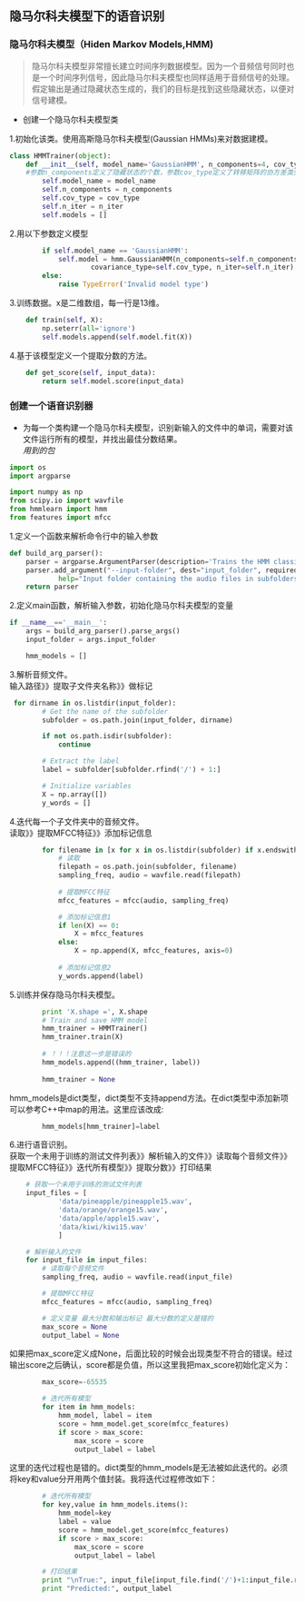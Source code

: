 ## 隐马尔科夫模型下的语音识别    

### 隐马尔科夫模型（Hiden Markov Models,HMM)
> 隐马尔科夫模型非常擅长建立时间序列数据模型。因为一个音频信号同时也是一个时间序列信号，因此隐马尔科夫模型也同样适用于音频信号的处理。假定输出是通过隐藏状态生成的，我们的目标是找到这些隐藏状态，以便对信号建模。
- 创建一个隐马尔科夫模型类      

1.初始化该类。使用高斯隐马尔科夫模型(Gaussian HMMs)来对数据建模。
```python
class HMMTrainer(object):
    def __init__(self, model_name='GaussianHMM', n_components=4, cov_type='diag', n_iter=1000):
    #参数n_components定义了隐藏状态的个数，参数cov_type定义了转移矩阵的协方差类型，参数n_iter定义了训练的迭代次数。
        self.model_name = model_name
        self.n_components = n_components
        self.cov_type = cov_type
        self.n_iter = n_iter
        self.models = []
```
2.用以下参数定义模型
```python
        if self.model_name == 'GaussianHMM':
            self.model = hmm.GaussianHMM(n_components=self.n_components, 
                    covariance_type=self.cov_type, n_iter=self.n_iter)
        else:
            raise TypeError('Invalid model type')
```
3.训练数据。x是二维数组，每一行是13维。
```python
    def train(self, X):
        np.seterr(all='ignore')
        self.models.append(self.model.fit(X))
```
4.基于该模型定义一个提取分数的方法。
```python
    def get_score(self, input_data):
        return self.model.score(input_data)
```

### 创建一个语音识别器   
- 为每一个类构建一个隐马尔科夫模型，识别新输入的文件中的单词，需要对该文件运行所有的模型，并找出最佳分数结果。   
*用到的包*
```python
import os
import argparse 

import numpy as np
from scipy.io import wavfile 
from hmmlearn import hmm
from features import mfcc
```
1.定义一个函数来解析命令行中的输入参数   
```python
def build_arg_parser():
    parser = argparse.ArgumentParser(description='Trains the HMM classifier')
    parser.add_argument("--input-folder", dest="input_folder", required=True,
            help="Input folder containing the audio files in subfolders")
    return parser

```
2.定义main函数，解析输入参数，初始化隐马尔科夫模型的变量
```python
if __name__=='__main__':
    args = build_arg_parser().parse_args()
    input_folder = args.input_folder

    hmm_models = []
```
3.解析音频文件。     
输入路径》》提取子文件夹名称》》做标记
```python
 for dirname in os.listdir(input_folder):
        # Get the name of the subfolder 
        subfolder = os.path.join(input_folder, dirname)

        if not os.path.isdir(subfolder): 
            continue

        # Extract the label
        label = subfolder[subfolder.rfind('/') + 1:]

        # Initialize variables
        X = np.array([])
        y_words = []
```
4.迭代每一个子文件夹中的音频文件。     
读取》》提取MFCC特征》》添加标记信息
```python
        for filename in [x for x in os.listdir(subfolder) if x.endswith('.wav')][:-1]:
            # 读取
            filepath = os.path.join(subfolder, filename)
            sampling_freq, audio = wavfile.read(filepath)
            
            # 提取MFCC特征
            mfcc_features = mfcc(audio, sampling_freq)

            # 添加标记信息1
            if len(X) == 0:
                X = mfcc_features
            else:
                X = np.append(X, mfcc_features, axis=0)
            
            # 添加标记信息2
            y_words.append(label)
```
5.训练并保存隐马尔科夫模型。
```python
        print 'X.shape =', X.shape
        # Train and save HMM model
        hmm_trainer = HMMTrainer()
        hmm_trainer.train(X)
        
        # ！！！注意这一步是错误的
        hmm_models.append((hmm_trainer, label))
        
        hmm_trainer = None
```
hmm_models是dict类型，dict类型不支持append方法。在dict类型中添加新项可以参考C++中map的用法。这里应该改成:
```python
        hmm_models[hmm_trainer]=label
```
6.进行语音识别。      
获取一个未用于训练的测试文件列表》》解析输入的文件》》读取每个音频文件》》提取MFCC特征》》迭代所有模型》》提取分数》》打印结果
```python
    # 获取一个未用于训练的测试文件列表
    input_files = [
            'data/pineapple/pineapple15.wav',
            'data/orange/orange15.wav',
            'data/apple/apple15.wav',
            'data/kiwi/kiwi15.wav'
            ]

    # 解析输入的文件
    for input_file in input_files:
        # 读取每个音频文件
        sampling_freq, audio = wavfile.read(input_file)

        # 提取MFCC特征
        mfcc_features = mfcc(audio, sampling_freq)

        # 定义变量 最大分数和输出标记 最大分数的定义是错的
        max_score = None
        output_label = None
```
如果把max_score定义成None，后面比较的时候会出现类型不符合的错误。经过输出score之后确认，score都是负值，所以这里我把max_score初始化定义为：
```python
        max_score=-65535
```

```python
        # 迭代所有模型 
        for item in hmm_models:
            hmm_model, label = item
            score = hmm_model.get_score(mfcc_features)
            if score > max_score:
                max_score = score
                output_label = label
```
这里的迭代过程也是错的。dict类型的hmm_models是无法被如此迭代的。必须将key和value分开用两个值封装。我将迭代过程修改如下：
```python
        # 迭代所有模型 
        for key,value in hmm_models.items():
            hmm_model=key
            label = value
            score = hmm_model.get_score(mfcc_features)
            if score > max_score:
                max_score = score
                output_label = label
```

```python
        # 打印结果
        print "\nTrue:", input_file[input_file.find('/')+1:input_file.rfind('/')]
        print "Predicted:", output_label 

```
